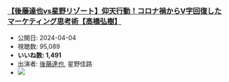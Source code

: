 ### [【後藤達也vs星野リゾート】仰天行動！コロナ禍からV字回復したマーケティング思考術【高橋弘樹】](https://www.youtube.com/watch?v=LtlbsAHlYxQ)
-   公開日: 2024-04-04
-   視聴数: 95,089
-   **いいね数: 1,491**
-   出演者: [後藤達也](/rehacq_fan/people/後藤達也 "wikilink"), 星野佳路
- [![](https://img.youtube.com/vi/LtlbsAHlYxQ/hqdefault.jpg)](https://www.youtube.com/watch?v=LtlbsAHlYxQ)
